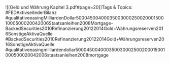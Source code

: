 
![[Geld und Währung Kapitel 3.pdf#page=20]]Tags & Topics:
   #FEDAktivseitederBilanz
   #qualitativeeasingMilliardenDollar500045004000350030002500200015001000500020042006Staatsanleihen2008Mortgage-BackedSecurities2010Refinanzierung20122014Gold+Währungsreserven2016SonstigeAktivaQuelle
   #BackedSecurities2010Refinanzierung20122014Gold+Währungsreserven2016SonstigeAktivaQuelle
   #qualitativeeasingmilliardendollar500045004000350030002500200015001000500020042006staatsanleihen2008mortgage